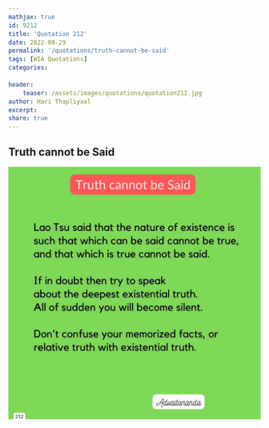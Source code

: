 ```yaml
---
mathjax: true
id: 9212
title: 'Quotation 212'
date: 2022-09-29
permalink: '/quotations/truth-cannot-be-said'
tags: [WIA Quotations] 
categories: 

header:
    teaser: /assets/images/quotations/quotation212.jpg
author: Hari Thapliyaal 
excerpt:
share: true 
---
```


## Truth cannot be Said

![Truth cannot be Said](/assets/images/quotations/quotation212.jpg)
